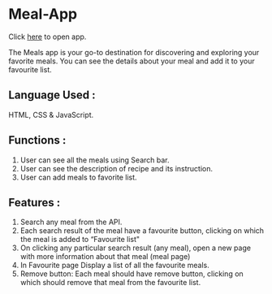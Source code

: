 # Meal-App

Click [here](https://amancantgit.github.io/Meal-App/) to open app.

The Meals app is your go-to destination for discovering and exploring your favorite meals. You can see the details about your meal and add it to your favourite list.

## Language Used :
HTML, CSS & JavaScript. 

## Functions :
1. User can see all the meals using Search bar.
2. User can see the description of recipe and its instruction.
3. User can add meals to favorite list.

## Features :
1. Search any meal from the API.
2. Each search result of the meal have a favourite button, clicking on which the meal is added to “Favourite list"
3. On clicking any particular search result (any meal), open a new page with more information about that meal (meal page)
4. In Favourite page Display a list of all the favourite meals.
5. Remove button: Each meal should have remove button, clicking on which should remove that meal from the favourite list.

